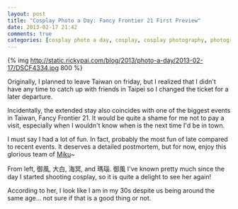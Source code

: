```yaml
---
layout: post
title: "Cosplay Photo a Day: Fancy Frontier 21 First Preview"
date: 2013-02-17 21:42
comments: true
categories: [cosplay photo a day, cosplay, cosplay photography, photography,VOCALOID, Hatsune Miku]
---
```


{% img http://static.rickypai.com/blog/2013/photo-a-day/2013-02-17/DSCF4334.jpg 800 %}

Originally, I planned to leave Taiwan on friday, but I realized that I didn't have any time to catch up with friends in Taipei so I changed the ticket for a later departure.

Incidentally, the extended stay also coincides with one of the biggest events in Taiwan, Fancy Frontier 21. It would be quite a shame for me not to pay a visit, especially when I wouldn't know when is the next time I'd be in town.

I must say I had a lot of fun. In fact, probably the most fun of late compared to recent events. It deserves a detailed postmortem, but for now, enjoy this glorious team of [Miku](/blog/categories/hatsune-miku/)~

From left, 御風, 大白, 海冥, and 瑪瑙. 御風 I've known pretty much since the day I started shooting cosplay, so it is quite a delight to see her again!

According to her, I look like I am in my 30s despite us being around the same age... not sure if that is a good thing or not.